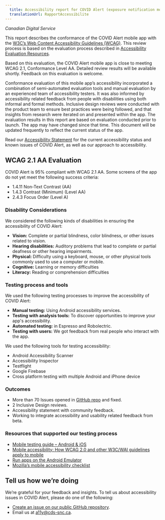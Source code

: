 ```yaml
---
  title: Accessibility report for COVID Alert (exposure notification mobile app)
  translationUrl: RapportAccessibilite
---
```


_Canadian Digital Service_

This report describes the conformance of the COVID Alert mobile app with the [W3C’s Web Content Accessibility Guidelines (WCAG)](https://www.w3.org/WAI/standards-guidelines/wcag/). This review process is based on the evaluation process described in [Accessibility Evaluation Resources](https://www.w3.org/WAI/eval/).

Based on this evaluation, the COVID Alert mobile app is close to meeting WCAG 2.1, Conformance Level AA. Detailed review results will be available shortly. Feedback on this evaluation is welcome.

Conformance evaluation of this mobile app’s accessibility incorporated a combination of semi-automated evaluation tools and manual evaluation by an experienced team of accessibility testers. It was also informed by accessibility related feedback from people with disabilities using both informal and formal methods. Inclusive design reviews were conducted with the product team to ensure best practices were being followed, and that insights from research were iterated on and presented within the app. The evaluation results in this report are based on evaluation conducted prior to launch. The app may have changed since that time. This document will be updated frequently to reflect the current status of the app.

Read our [Accessibility Statement](https://www.canada.ca/en/public-health/services/diseases/coronavirus-disease-covid-19/covid-alert/accessibility-statement.html) for the current accessibility status and known issues of COVID Alert, as well as our approach to accessibility.

## WCAG 2.1 AA Evaluation

COVID Alert is 95% compliant with WCAG 2.1 AA. Some screens of the app do not yet meet the following success criteria:

*   1.4.11 Non-Text Contrast (AA)
*   1.4.3 Contrast (Minimum) (Level AA)
*   2.4.3 Focus Order (Level A)

### Disability Considerations

We considered the following kinds of disabilities in ensuring the accessibility of COVID Alert:

*   **Vision:** Complete or partial blindness, color blindness, or other issues related to vision.
*   **Hearing disabilities:** Auditory problems that lead to complete or partial deafness or other hearing impairments.
*   **Physical:** Difficulty using a keyboard, mouse, or other physical tools commonly used to use a computer or mobile.
*   **Cognitive:** Learning or memory difficulties
*   **Literacy:** Reading or comprehension difficulties

### Testing process and tools

We used the following testing processes to improve the accessibility of COVID Alert:

*   **Manual testing:** Using Android accessibility services.
*   **Testing with analysis tools:** To discover opportunities to improve your app's accessibility.
*   **Automated testing:** in Espresso and Robolectric.
*   **Testing with users:** We got feedback from real people who interact with the app.

We used the following tools for testing accessibility:

*   Android Accessibility Scanner
*   Accessibility Inspector
*   Testflight
*   Google Firebase
*   Cross platform testing with multiple Android and iPhone device

### Outcomes

*   More than 70 Issues opened in [GitHub repo](https://github.com/cds-snc/covid-alert-app/issues?q=label%3Aa11y+) and fixed.
*   2 Inclusive Design reviews.
*   Accessibility statement with community feedback.
*   Working to integrate accessibility and usability related feedback from beta.

### Resources that supported our testing process

*   [Mobile testing guide – Android & iOS](https://developer.paciellogroup.com/downloads/TPG_Mobile_Testing_Guide.pdf)
*   [Mobile accessibility: How WCAG 2.0 and other W3C/WAI guidelines apply to mobile](https://www.w3.org/TR/mobile-accessibility-mapping/)
*   [Run apps on the Android Emulator](https://developer.android.com/studio/run/emulator)
*   [Mozilla’s mobile accessibility checklist](https://developer.mozilla.org/en-US/docs/Web/Accessibility/Mobile_accessibility_checklist)

## Tell us how we’re doing

We’re grateful for your feedback and insights. To tell us about accessibility issues in COVID Alert, please do one of the following:

*   [Create an issue on our public GitHub repository](https://github.com/cds-snc/covid-alert-app/issues).
*   Email us at [a11y@cds-snc.ca](mailto:a11y@cds-snc.ca).

